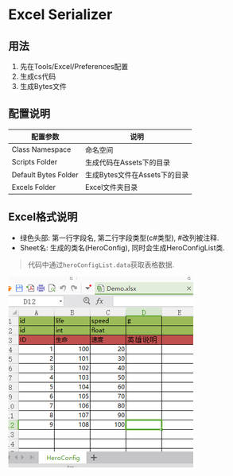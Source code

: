 # Excel Serializer

## 用法

1. 先在Tools/Excel/Preferences配置
2. 生成cs代码
3. 生成Bytes文件

## 配置说明

| 配置参数 | 说明 |
| -------- | ----- |
| Class Namespace | 命名空间 |
| Scripts Folder | 生成代码在Assets下的目录 |
| Default Bytes Folder | 生成Bytes文件在Assets下的目录 |
| Excels Folder | Excel文件夹目录 |

## Excel格式说明

- 绿色头部: 第一行字段名, 第二行字段类型(c#类型), #改列被注释.
- Sheet名: 生成的类名(HeroConfig), 同时会生成HeroConfigList类.

> 代码中通过`heroConfigList.data`获取表格数据.

![](./Images/excel-exa.png)